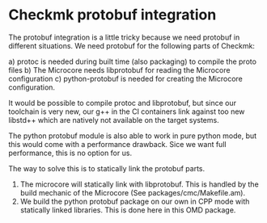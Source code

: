 Checkmk protobuf integration
============================

The protobuf integration is a little tricky because we need protobuf in
different situations. We need protobuf for the following parts of Checkmk:

a) protoc is needed during built time (also packaging) to compile the proto files
b) The Microcore needs libprotobuf for reading the Microcore configuration
c) python-protobuf is needed for creating the Microcore configuration.

It would be possible to compile protoc and libprotobuf, but since our toolchain
is very new, our g++ in the CI containers link against too new libstd++ which
are natively not available on the target systems.

The python protobuf module is also able to work in pure python mode, but this
would come with a performance drawback. Sice we want full performance, this is
no option for us.

The way to solve this is to statically link the protobuf parts.

1. The microcore will statically link with libprotobuf. This is handled by the
   build mechanic of the Microcore (See packages/cmc/Makefile.am).
2. We build the python protobuf package on our own in CPP mode with statically
   linked libraries. This is done here in this OMD package.
